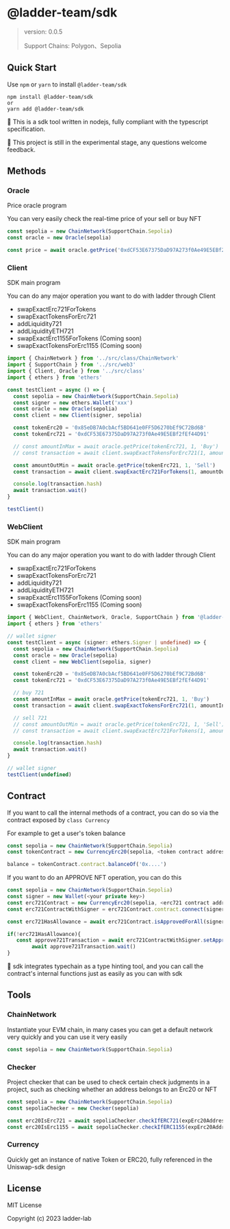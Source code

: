 # @ladder-team/sdk

> version: 0.0.5
>
> Support Chains: Polygon、Sepolia

## Quick Start

Use `npm` or `yarn` to install `@ladder-team/sdk`

```shell
npm install @ladder-team/sdk
or
yarn add @ladder-team/sdk
```

🔧 This is a sdk tool written in nodejs, fully compliant with the typescript specification.

🧪 This project is still in the experimental stage, any questions welcome feedback.

## Methods

### Oracle

Price oracle program

You can very easily check the real-time price of your sell or buy NFT

```ts
const sepolia = new ChainNetwork(SupportChain.Sepolia)
const oracle = new Oracle(sepolia)

const price = await oracle.getPrice('0xdCF53E67375DaD97A273f0Ae49E5EBf2fEf44D91', 1, 'Sell')
```

### Client

SDK main program

You can do any major operation you want to do with ladder through Client

- swapExactErc721ForTokens
- swapExactTokensForErc721
- addLiquidity721
- addLiquidityETH721
- swapExactErc1155ForTokens (Coming soon)
- swapExactTokensForErc1155 (Coming soon)

```ts
import { ChainNetwork } from '../src/class/ChainNetwork'
import { SupportChain } from '../src/web3'
import { Client, Oracle } from '../src/class'
import { ethers } from 'ethers'

const testClient = async () => {
  const sepolia = new ChainNetwork(SupportChain.Sepolia)
  const signer = new ethers.Wallet('xxx')
  const oracle = new Oracle(sepolia)
  const client = new Client(signer, sepolia)

  const tokenErc20 = '0x85eDB7A0cbAcf5BD641e0FF5D6270bEf9C72Bd6B'
  const tokenErc721 = '0xdCF53E67375DaD97A273f0Ae49E5EBf2fEf44D91'

  // const amountInMax = await oracle.getPrice(tokenErc721, 1, 'Buy')
  // const transaction = await client.swapExactTokensForErc721(1, amountInMax, [tokenErc20, tokenErc721])

  const amountOutMin = await oracle.getPrice(tokenErc721, 1, 'Sell')
  const transaction = await client.swapExactErc721ForTokens(1, amountOutMin, [tokenErc721, tokenErc20])

  console.log(transaction.hash)
  await transaction.wait()
}

testClient()
```

### WebClient

SDK main program

You can do any major operation you want to do with ladder through Client

- swapExactErc721ForTokens
- swapExactTokensForErc721
- addLiquidity721
- addLiquidityETH721
- swapExactErc1155ForTokens (Coming soon)
- swapExactTokensForErc1155 (Coming soon)

```ts
import { WebClient, ChainNetwork, Oracle, SupportChain } from '@ladder-team/sdk'
import { ethers } from 'ethers'

// wallet signer
const testClient = async (signer: ethers.Signer | undefined) => {
  const sepolia = new ChainNetwork(SupportChain.Sepolia)
  const oracle = new Oracle(sepolia)
  const client = new WebClient(sepolia, signer)

  const tokenErc20 = '0x85eDB7A0cbAcf5BD641e0FF5D6270bEf9C72Bd6B'
  const tokenErc721 = '0xdCF53E67375DaD97A273f0Ae49E5EBf2fEf44D91'

  // buy 721
  const amountInMax = await oracle.getPrice(tokenErc721, 1, 'Buy')
  const transaction = await client.swapExactTokensForErc721(1, amountInMax, [tokenErc20, tokenErc721])

  // sell 721
  // const amountOutMin = await oracle.getPrice(tokenErc721, 1, 'Sell')
  // const transaction = await client.swapExactErc721ForTokens(1, amountOutMin, [tokenErc721, tokenErc20], ['4180'])

  console.log(transaction.hash)
  await transaction.wait()
}

// wallet signer
testClient(undefined)
```

## Contract

If you want to call the internal methods of a contract, you can do so via the contract exposed by `class Currency`

For example to get a user's token balance

```ts
const sepolia = new ChainNetwork(SupportChain.Sepolia)
const tokenContract = new CurrencyErc20(sepolia, <token contract address>)

balance = tokenContract.contract.balanceOf('0x....')
```

If you want to do an APPROVE NFT operation, you can do this

```ts
const sepolia = new ChainNetwork(SupportChain.Sepolia)
const signer = new Wallet(<your private key>)
const erc721Contract = new CurrencyErc20(sepolia, <erc721 contract address>)
const erc721ContractWithSigner = erc721Contract.contract.connect(signer)

const erc721HasAllowance = await erc721Contract.isApprovedForAll(signer.address, RouteErc721Address[SupportChain.Sepolia])

if(!erc721HasAllowance){
   const approve721Transaction = await erc721ContractWithSigner.setApprovalForAll(RouteErc721Address[SupportChain.Sepolia], true)
        await approve721Transaction.wait()
}
```

🔔 sdk integrates typechain as a type hinting tool, and you can call the contract's internal functions just as easily as you can with sdk

## Tools

### ChainNetwork

Instantiate your EVM chain, in many cases you can get a default network very quickly and you can use it very easily

```ts
const sepolia = new ChainNetwork(SupportChain.Sepolia)
```

### Checker

Project checker that can be used to check certain check judgments in a project, such as checking whether an address belongs to an Erc20 or NFT

```ts
const sepolia = new ChainNetwork(SupportChain.Sepolia)
const sepoliaChecker = new Checker(sepolia)

const erc20IsErc721 = await sepoliaChecker.checkIfERC721(expErc20Address)
const erc20IsErc1155 = await sepoliaChecker.checkIfERC1155(expErc20Address)
```

### Currency

Quickly get an instance of native Token or ERC20, fully referenced in the Uniswap-sdk design

## License

MIT License

Copyright (c) 2023 ladder-lab
